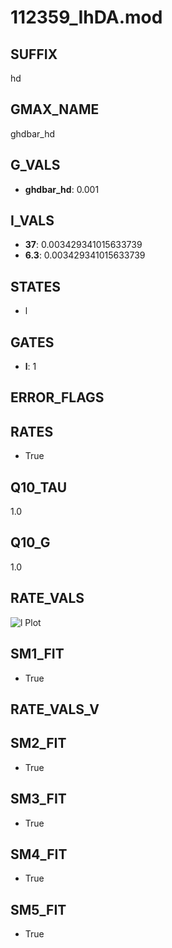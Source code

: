 # 112359_IhDA.mod

## SUFFIX

hd

## GMAX_NAME

ghdbar_hd

## G_VALS

- **ghdbar_hd**: 0.001

## I_VALS

- **37**: 0.003429341015633739
- **6.3**: 0.003429341015633739

## STATES

- l

## GATES

- **l**: 1

## ERROR_FLAGS


## RATES

- True

## Q10_TAU

1.0

## Q10_G

1.0

## RATE_VALS

![l Plot](/Users/pbozelos/Dropbox/icg-Chai-Panos/supermodels/output_markdown_files/IH/112359_IhDA.mod/images/l.png)

## SM1_FIT

- True

## RATE_VALS_V

## SM2_FIT

- True

## SM3_FIT

- True

## SM4_FIT

- True

## SM5_FIT

- True

